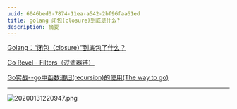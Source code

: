 ```yaml
---
uuid: 6046bed0-7874-11ea-a542-2bf96faa61ed
title: golang 闭包(closure)到底是什么?
description: 摘要
---
```






<!--more-->
<!-- 1. 发布前：删除草稿的 uuid -->
<!-- 2. 发布后：补充tag，category -->


[Golang：“闭包（closure）”到底包了什么？](https://zhuanlan.zhihu.com/p/92634505)

[Go Revel - Filters（过滤器链）](https://www.cnblogs.com/hangxin1940/p/3269270.html)

[Go实战--go中函数递归(recursion)的使用(The way to go)](https://blog.csdn.net/wangshubo1989/article/details/73481587)



---
![20200131220947.png](/images/20200131220947.png)

<link rel="stylesheet" href="http://yandex.st/highlightjs/6.1/styles/default.min.css">
<script src="http://yandex.st/highlightjs/6.1/highlight.min.js"></script>
<script>
hljs.tabReplace = ' ';
hljs.initHighlightingOnLoad();
</script>

<!-- > 来源：[https://leunggeorge.github.io/](https://leunggeorge.github.io/)   -->